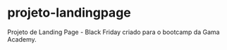 # projeto-landingpage
Projeto de Landing Page - Black Friday criado para o bootcamp da Gama Academy.
